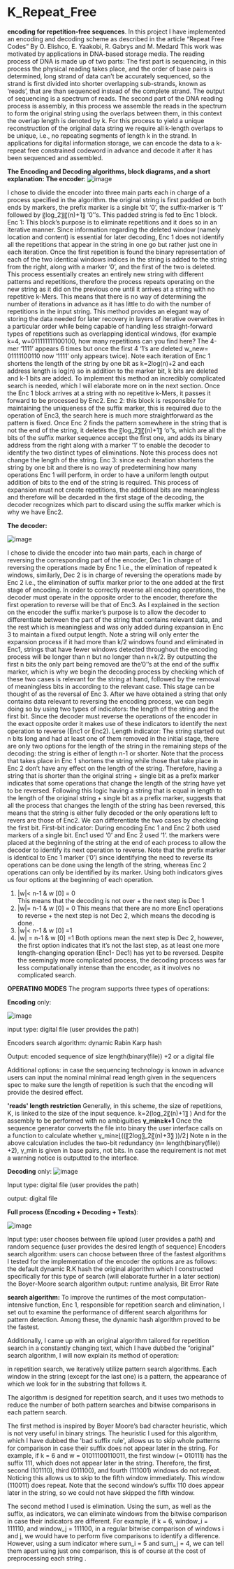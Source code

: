 # K_Repeat_Free
**encoding for repetition-free sequences**.
In this project I have implemented an encoding and decoding scheme as described in the article “Repeat Free Codes” By O. Elishco, E. Yaakobi, R. Gabrys and M. Medard
This work was motivated by applications in DNA-based storage media.
The reading process of DNA is made up of two parts:
The first part is sequencing, in this process the physical reading takes place, and the order of base pairs is determined, long strand of data can’t be accurately sequenced, so the strand is first divided into shorter overlapping sub-strands, known as ‘reads’, that are than sequenced instead of the complete strand. The output of sequencing is a spectrum of reads.
The second part of the DNA reading process is assembly, in this process we assemble the reads in the spectrum to form the original string using the overlaps between them, in this context the overlap length is denoted by k.
 For this process to yield a unique reconstruction of the original data string we require all k-length overlaps to be unique, i.e., no repeating segments of length k in the strand.
In applications for digital information storage, we can encode the data to a k-repeat free constrained codeword in advance and decode it after it has been sequenced and assembled.




**The Encoding and Decoding algorithms, block diagrams, and a short explanation:**
**The encoder**:
![image](https://github.com/ronilev1n/K_Repeat_Free/assets/141573619/8fecade4-754d-4aab-81e2-3a857d581110)

I chose to divide the encoder into three main parts each in charge of a process specified in the algorithm.
 the original string is first padded on both ends by markers, the prefix marker is a single bit ‘0’, the suffix-marker is ‘1’ followed by   〖log_2〗⁡〖(n)+1〗 ‘0’’s. This padded string is fed to Enc 1 block.
Enc 1: This block’s purpose is to eliminate repetitions and it does so in an iterative manner.
Since information regarding the deleted window (namely location and content) is essential for later decoding, Enc 1 does not identify all the repetitions that appear in the string in one go but rather just one in each iteration. Once the first repetition is found the binary representation of each of the two identical windows indices in the string is added to the string from the right, along with a marker ‘0’, and the first of the two is deleted.
This process essentially creates an entirely new string with different patterns and repetitions, therefore the process repeats operating on the new string as it did on the previous one until it arrives at a string with no repetitive k-Mers. This means that there is no way of determining the number of iterations in advance as it has little to do with the number of repetitions in the input string. This method provides an elegant way of storing the data needed for later recovery in layers of iterative overwrites in a particular order while being capable of handling less straight-forward types of repetitions such as overlapping identical windows, (for example k=4, w=011111111100100, how many repetitions can you find here? The 4-mer ‘1111’ appears 6 times but once the first 4 ‘1’s are deleted w_new= 01111100110 now ‘1111’ only appears twice).
 Note each iteration of Enc 1 shortens the length of the string by one bit as k=2log(n)+2 and each address length is log(n) so in addition to the marker bit, k bits are deleted and k-1 bits are added.
To implement this method an incredibly complicated search is needed, which I will elaborate more on in the next section.
Once the Enc 1 block arrives at a string with no repetitive k-Mers, it passes it forward to be processed by Enc2.
Enc 2: this block is responsible for maintaining the uniqueness of the suffix marker, this is required due to the operation of Enc3, the search here is much more straightforward as the pattern is fixed. 
Once Enc 2 finds the pattern somewhere in the string that is not the end of the string, it deletes the 〖log_2〗⁡〖(n)+1〗  ‘o’’s, which are all the bits of the suffix marker sequence accept the first one, and adds its binary address from the right along with a marker ‘1’ to enable the decoder to identify the two distinct types of eliminations.
Note this process does not change the length of the string.
Enc 3: since each iteration shortens the string by one bit and there is no way of predetermining how many operations Enc 1 will perform, in order to have a uniform length output addition of bits to the end of the string is required. This process of expansion must not create repetitions, the additional bits are meaningless and therefore will be decarded in the first stage of the decoding, the decoder recognizes which part to discard using the suffix marker which is why we have Enc2.

**The decoder:** 

![image](https://github.com/ronilev1n/K_Repeat_Free/assets/141573619/5e9e5e42-24da-4875-b1ad-71a8edbc7182)

I chose to divide the encoder into two main parts, each in charge of reversing the corresponding part of the encoder, Dec 1 in charge of reversing the operations made by Enc 1 i.e., the elimination of repeated k windows, similarly, Dec 2 is in charge of reversing the operations made by Enc 2 i.e., the elimination of suffix marker prior to the one added at the first stage of encoding.
In order to correctly reverse all encoding operations, the decoder must operate in the opposite order to the encoder, therefore the first operation to reverse will be that of Enc3. 
 As I explained in the section on the encoder the suffix marker’s purpose is to allow the decoder to differentiate between the part of the string that contains relevant data, and the rest which is meaningless and was only added during expansion in Enc 3 to maintain a fixed output length.
Note a string will only enter the expansion process if it had more than k/2 windows found and eliminated in Enc1, strings that have fewer windows detected throughout the encoding process will be longer than n but no longer than n+k/2. By outputting the first n bits the only part being removed are the’0’’s at the end of the suffix marker, which is why we begin the decoding process by checking which of these two cases is relevant for the string at hand, followed by the removal of meaningless bits in according to the relevant case. This stage can be thought of as the reversal of Enc 3.
After we have obtained a string that only contains data relevant to reversing the encoding process, we can begin doing so by using two types of indicators: the length of the string and the first bit.
Since the decoder must reverse the operations of the encoder in the exact opposite order it makes use of these indicators to identify the next operation to reverse (Enc1 or Enc2).
Length indicator: 
The string started out n bits long and had at least one of them removed in the initial stage, there are only two options for the length of the string in the remaining steps of the decoding: the string is either of length n-1 or shorter.
Note that the process that takes place in Enc 1 shortens the string while those that take place in Enc 2 don’t have any effect on the length of the string.
Therefore, having a string that is shorter than the original string + single bit as a prefix marker indicates that some operations that change the length of the string have yet to be reversed. 
 Following this logic having a string that is equal in length to the length of the original string + single bit as a prefix marker, suggests that all the process that changes the length of the string has been reversed, this means that the string is either fully decoded or the only operations left to revers are those of Enc2.
We can differentiate the two cases by checking the first bit. 
First-bit indicator:
During encoding Enc 1 and Enc 2 both used markers of a single bit. Enc1 used ‘0’ and Enc 2 used ‘1’.
the markers were placed at the beginning of the string at the end of each process to allow the decoder to identify its next operation to reverse. 
 Note that the prefix marker is identical to Enc 1 marker (‘0’) since identifying the need to reverse its operations can be done using the length of the string, whereas Enc 2 operations can only be identified by its marker.
Using both indicators gives us four options at the beginning of each operation. 
1.	|w|< n-1 & w [0] = 0  
This means that the decoding is not over + the next step is Dec 1
2.	|w|= n-1 & w [0] = 0
This means that there are no more Enc1 operations to reverse + the next step is not Dec 2, which means the decoding is done.
3.	|w|< n-1 & w [0] =1 
4.	|w| = n-1 & w [0] =1
Both options mean the next step is Dec 2, however, the first option indicates that it’s not the last step, as at least one more length-changing operation (Enc1- Dec1) has yet to be reversed.
Despite the seemingly more complicated process, the decoding process was far less computationally intense than the encoder, as it involves no complicated search.

**OPERATING MODES**
The program supports three types of operations:

**Encoding** only:

![image](https://github.com/ronilev1n/K_Repeat_Free/assets/141573619/4894d75f-b935-49ab-8b64-efb4f48cea8d)

input type: digital file (user provides the path)

Encoders search algorithm: dynamic Rabin Karp hash 

Output: encoded sequence of size length(binary(file)) +2 or a digital file

Additional options: in case the sequencing technology is known in advance users can input the nominal minimal read length given in the sequencers spec to make sure the length of repetition is such that the encoding will provide the desired effect.

**'reads' length restriction**
Generally, in this scheme, the size of repetitions, K, is linked to the size of the input sequence. 
k=2(log_2⁡〖(n)+1〗 )
And for the assembly to be performed with no ambiguities **γ_min≥k+1**
Once the sequence generator converts the file into binary the user interface calls on a function to calculate whether γ_min≥⌊((〖2log〗_2⁡〖(n)+3〗 ))/2⌋ 
Note n in the above calculation includes the two-bit redundancy (n= length(binary(file)) +2), γ_min  is given in base pairs, not bits.
In case the requirement is not met a warning notice is outputted to the interface.

**Decoding** only:
![image](https://github.com/ronilev1n/K_Repeat_Free/assets/141573619/01291b8d-69e2-4e35-92b6-a2108544110a)

Input type: digital file (user provides the path)

output: digital file 

**Full process (Encoding + Decoding + Tests)**:

![image](https://github.com/ronilev1n/K_Repeat_Free/assets/141573619/f788a829-e95c-45b7-9acc-151b5414b798)


Input type: user chooses between file upload (user provides a path) and random sequence (user provides the desired length of sequence)
Encoders search algorithm: users can choose between three of the fastest algorithms I tested for the implementation of the encoder the options are as follows:
	the default dynamic R.K hash
	the original algorithm which I constructed specifically for this type of search (will elaborate further in a later section)
	the Boyer-Moore search algorithm 
output: runtime analysis, Bit Error Rate

**search algorithm:**
To improve the runtimes of the most computation-intensive function, Enc 1, responsible for repetition search and elimination, I set out to examine the performance of different search algorithms for pattern detection. Among these, the dynamic hash algorithm proved to be the fastest. 

Additionally, I came up with an original algorithm tailored for repetition search in a constantly changing text, which I have dubbed the “original” search algorithm, I will now explain its method of operation:

in repetition search, we iteratively utilize pattern search algorithms. Each window in the string (except for the last one) is a pattern, the appearance of which we look for in the substring that follows it. 

The algorithm is designed for repetition search, and it uses two methods to reduce the number of both pattern searches and bitwise comparisons in each pattern search. 

The first method is inspired by Boyer Moore’s bad character heuristic, which is not very useful in binary strings. The heuristic I used for this algorithm, which I have dubbed the 'bad suffix rule', allows us to skip whole patterns for comparison in case their suffix does not appear later in the string.
For example, if k = 6 and w = 01011100110011, the first window (= 010111) has the suffix 111, which does not appear later in the string. Therefore, the first, second (101110), third (011100), and fourth (111001) windows do not repeat. Noticing this allows us to skip to the fifth window immediately. This window (110011) does repeat.
 Note that the second window’s suffix 110 does appear later in the string, so we could not have skipped the fifth window.

The second method I used is elimination. Using the sum, as well as the suffix, as indicators, we can eliminate windows from the bitwise comparison in case their indicators are different.
For example, if k = 6, window_i = 111110, and window_j = 111100, in a regular bitwise comparison of windows i and j, we would have to perform five comparisons to identify a difference. However, using a sum indicator where sum_i = 5 and sum_j = 4, we can tell them apart using just one comparison, this is of course at the cost of preprocessing each string .

